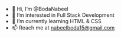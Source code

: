 - 👋 Hi, I’m @BodaNabeel
- 👀 I’m interested in Full Stack Development
- 🌱 I’m currently learning HTML & CSS
- 📫 Reach me at nabeelboda15@gmail.com


